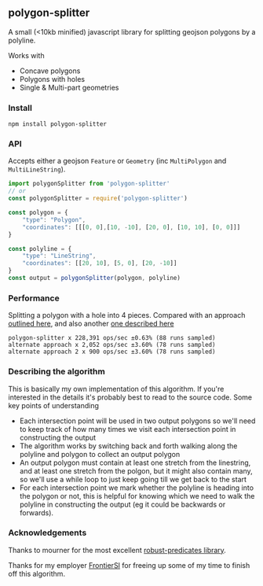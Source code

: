 ## polygon-splitter
A small (<10kb minified) javascript library for splitting geojson polygons by a polyline.

Works with
- Concave polygons
- Polygons with holes
- Single & Multi-part geometries

### Install
````
npm install polygon-splitter
````

### API
Accepts either a geojson `Feature` or `Geometry` (inc `MultiPolygon` and `MultiLineString`).

```js
import polygonSplitter from 'polygon-splitter'
// or
const polygonSplitter = require('polygon-splitter')

const polygon = {
    "type": "Polygon",
    "coordinates": [[[0, 0],[10, -10], [20, 0], [10, 10], [0, 0]]]
}

const polyline = {
    "type": "LineString",
    "coordinates": [[20, 10], [5, 0], [20, -10]]
}
const output = polygonSplitter(polygon, polyline)
```

### Performance

Splitting a polygon with a hole into 4 pieces.
Compared with an approach [outlined here](http://kuanbutts.com/2020/07/07/subdivide-polygon-with-linestring/), and also another [one described here](https://gis.stackexchange.com/a/344277)
````
polygon-splitter x 228,391 ops/sec ±0.63% (88 runs sampled)
alternate approach x 2,052 ops/sec ±3.60% (78 runs sampled)
alternate approach 2 x 900 ops/sec ±3.60% (78 runs sampled)
````

### Describing the algorithm
This is basically my own implementation of this algorithm. If you're interested in the details it's probably best to read to the source code.
Some key points of understanding
- Each intersection point will be used in two output polygons so we'll need to keep track of how many times we visit each intersection point in constructing the output
- The algorithm works by switching back and forth walking along the polyline and polygon to collect an output polygon
- An output polygon must contain at least one stretch from the linestring, and at least one stretch from the polgon, but it might also contain many, so we'll use a while loop to just keep going till we get back to the start
- For each intersection point we mark whether the polyline is heading into the polygon or not, this is helpful for knowing which we need to walk the polyline in constructing the output (eg it could be backwards or forwards).


### Acknowledgements
Thanks to mourner for the most excellent [robust-predicates library](https://github.com/mourner/robust-predicates).

Thanks for my employer [FrontierSI](http://frontiersi.com.au/) for freeing up some of my time to finish off this algorithm.